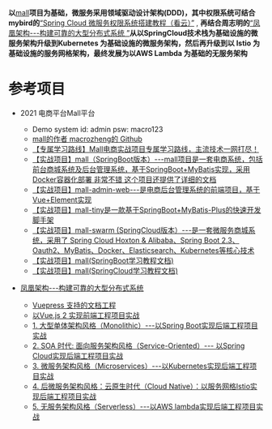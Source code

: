 **以**[mall](https://github.com/macrozheng/)**项目为基础，微服务采用领域驱动设计架构(DDD)，其中权限系统可结合mybird的**[“Spring Cloud 微服务权限系统搭建教程（看云）”](https://www.kancloud.cn/mrbird/spring-cloud) , **再结合周志明的**[“凤凰架构---构建可靠的大型分布式系统 ”](https://github.com/stevenli91748/System-Design/blob/master/%E5%87%A4%E5%87%B0%E6%9E%B6%E6%9E%84---%E6%9E%84%E5%BB%BA%E5%8F%AF%E9%9D%A0%E7%9A%84%E5%A4%A7%E5%9E%8B%E5%88%86%E5%B8%83%E5%BC%8F%E7%B3%BB%E7%BB%9F%20%E5%91%A8%E5%BF%97%E6%98%8E.md)**从以SpringCloud技术栈为基础设施的微服务架构升级到Kubernetes 为基础设施的微服务架构，然后再升级到以 Istio 为基础设施的服务网格架构，最终发展为以AWS Lambda 为基础的无服务架构**


# 参考项目

* 2021 电商平台Mall平台
    * Demo system  id: admin  psw: macro123
    * [mall的作者 macrozheng的 Github](https://github.com/macrozheng/)
    * [【专属学习路线】Mall电商实战项目专属学习路线，主流技术一网打尽！](https://mp.weixin.qq.com/s/izwkCoq-oeb_-XiTldLhOg)
    * [【实战项目】mall（SpringBoot版本）---mall项目是一套电商系统，包括前台商城系统及后台管理系统，基于SpringBoot+MyBatis实现，采用Docker容器化部署 非常不错 这个项目还提供了详细的文档](https://github.com/macrozheng/mall)
    * [【实战项目】mall-admin-web---是电商后台管理系统的前端项目，基于Vue+Element实现](https://github.com/macrozheng/mall-admin-web)
    * [【实战项目】mall-tiny是一款基于SpringBoot+MyBatis-Plus的快速开发脚手架](https://github.com/macrozheng/mall-tiny)
    * [【实战项目】mall-swarm (SpringCloud版本）---是一套微服务商城系统，采用了 Spring Cloud Hoxton & Alibaba、Spring Boot 2.3、Oauth2、MyBatis、Docker、Elasticsearch、Kubernetes等核心技术](https://www.jianshu.com/p/48a6e0e6cc01)
    * [【实战项目】mall(SpringBoot学习教程文档)](http://www.macrozheng.com/#/README)
    * [【实战项目】mall(SpringCloud学习教程文档)](https://github.com/macrozheng/springcloud-learning)

* [凤凰架构---构建可靠的大型分布式系统](https://icyfenix.cn/)
   * [Vuepress 支持的文档工程](https://github.com/stevenli91748/DEMO/blob/master/2021%20mall%E7%94%B5%E5%95%86%E5%AD%A6%E4%B9%A0%E9%A1%B9%E7%9B%AE/%E6%96%87%E6%A1%A3%E5%B7%A5%E7%A8%8B/Vuepress%20%E6%94%AF%E6%8C%81%E7%9A%84%E6%96%87%E6%A1%A3%E5%B7%A5%E7%A8%8B/README.md)
   * [以Vue.js 2 实现前端工程项目实战](https://github.com/stevenli91748/DEMO/blob/master/2021%20mall%E7%94%B5%E5%95%86%E5%AD%A6%E4%B9%A0%E9%A1%B9%E7%9B%AE/Vue.js%202%20%E5%AE%9E%E7%8E%B0%E5%89%8D%E7%AB%AF%E5%B7%A5%E7%A8%8B/README.md)
   * [1. 大型单体架构风格（Monolithic）---以Spring Boot实现后端工程项目实战](https://github.com/stevenli91748/DEMO/blob/master/2021%20mall%E7%94%B5%E5%95%86%E5%AD%A6%E4%B9%A0%E9%A1%B9%E7%9B%AE/%E5%A4%A7%E5%9E%8B%E5%8D%95%E4%BD%93%E6%9E%B6%E6%9E%84%E9%A3%8E%E6%A0%BC%EF%BC%88Monolithic%EF%BC%89/README.md)
   * [2. SOA 时代: 面向服务架构风格（Service-Oriented）--- 以Spring Cloud实现后端工程项目实战](https://github.com/stevenli91748/DEMO/blob/master/2021%20mall%E7%94%B5%E5%95%86%E5%AD%A6%E4%B9%A0%E9%A1%B9%E7%9B%AE/SOA%20%E6%97%B6%E4%BB%A3:%20%E9%9D%A2%E5%90%91%E6%9C%8D%E5%8A%A1%E6%9E%B6%E6%9E%84%E9%A3%8E%E6%A0%BC%EF%BC%88Service-Oriented%EF%BC%89/README.md)
   * [3. 微服务架构风格（Microservices）---以Kubernetes实现后端工程项目实战](https://github.com/stevenli91748/DEMO/blob/master/2021%20mall%E7%94%B5%E5%95%86%E5%AD%A6%E4%B9%A0%E9%A1%B9%E7%9B%AE/%E5%BE%AE%E6%9C%8D%E5%8A%A1%E6%9E%B6%E6%9E%84%E9%A3%8E%E6%A0%BC%EF%BC%88Microservices%EF%BC%89---Kubernetes%E6%9E%B6%E6%9E%84%E9%A1%B9%E7%9B%AE%E5%AE%9E%E6%88%98/README.md)
   * [4. 后微服务架构风格：云原生时代（Cloud Native）：以服务网格Istio实现后端工程项目实战](https://github.com/stevenli91748/DEMO/blob/master/2021%20mall%E7%94%B5%E5%95%86%E5%AD%A6%E4%B9%A0%E9%A1%B9%E7%9B%AE/%E5%90%8E%E5%BE%AE%E6%9C%8D%E5%8A%A1%E6%9E%B6%E6%9E%84%E9%A3%8E%E6%A0%BC%EF%BC%9A%E4%BA%91%E5%8E%9F%E7%94%9F%E6%97%B6%E4%BB%A3%EF%BC%88Cloud%20Native%EF%BC%89%EF%BC%9A%E6%9C%8D%E5%8A%A1%E7%BD%91%E6%A0%BCIstio/README.md)
   * [5. 无服务架构风格（Serverless）---以AWS lambda实现后端工程项目实战](https://github.com/stevenli91748/DEMO/blob/master/2021%20mall%E7%94%B5%E5%95%86%E5%AD%A6%E4%B9%A0%E9%A1%B9%E7%9B%AE/%E6%97%A0%E6%9C%8D%E5%8A%A1%E6%9E%B6%E6%9E%84%E9%A3%8E%E6%A0%BC%EF%BC%88Serverless%EF%BC%89---AWS%20lambda/README.md)
